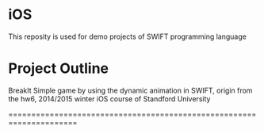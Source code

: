 # iOS

This reposity is used for demo projects of SWIFT programming language

Project Outline
=====================================================================

BreakIt
Simple game by using the dynamic animation in SWIFT, origin from the hw6, 2014/2015 winter iOS course of Standford University

=====================================================================
